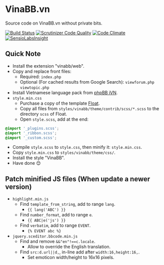 # VinaBB.vn
Source code on VinaBB.vn without private bits.

[![Build Status](https://travis-ci.org/VinaBB/VinaBB.vn.svg?branch=master)](https://travis-ci.org/VinaBB/VinaBB.vn)
[![Scrutinizer Code Quality](https://scrutinizer-ci.com/g/VinaBB/VinaBB.vn/badges/quality-score.png?b=master)](https://scrutinizer-ci.com/g/VinaBB/VinaBB.vn/?branch=master)
[![Code Climate](https://codeclimate.com/github/VinaBB/VinaBB.vn/badges/gpa.svg)](https://codeclimate.com/github/VinaBB/VinaBB.vn)
[![SensioLabsInsight](https://insight.sensiolabs.com/projects/791226a3-5228-429d-9f3a-20f9a9404b7b/mini.png)](https://insight.sensiolabs.com/projects/791226a3-5228-429d-9f3a-20f9a9404b7b)

## Quick Note
* Install the extension "vinabb/web".
* Copy and replace front files:
  * Required: `index.php`
  * Optional (For cached results from Google Search):
`viewforum.php` `viewtopic.php`
* Install Vietnamese language pack from [phpBB iVN](https://github.com/VinaBB/phpBB.iVN).
* `style.min.css`
  * Purchase a copy of the template [Float](https://themeforest.net/item/float/17838778).
  * Copy all files from `styles/vinabb/theme/contrib/scss/*.scss` to the directory `scss` of Float.
  * Open `style.scss`, add at the end:
```css
@import '_plugins.scss';
@import '_ribbon.scss';
@import '_custom.scss';
```
  * Compile `style.scss` to `style.css`, then minify it: `style.min.css`.
  * Copy `style.min.css` to `styles/vinabb/theme/css/`.
* Install the style "VinaBB".
* Have done 😊

## Patch minified JS files (When update a newer version)
* `highlight.min.js`
  * Find `template_from_string`, add to range `lang`.
    * `{{ lang('ABC') }}`
  * Find `number_format`, add to range `e`.
    * `{{ ABC|e('js') }}`
  * Find `verbatim`, add to range `EVENT`.
    * `{% EVENT abc %}`
* `jquery.sceditor.bbcode.min.js`
  * Find and remove `&&"en"!==c.locale`.
    * Allow to override the English translation.
  * Find `src:d.url||d,`, in-line add after `width:16,height:16,`.
    * Set emoticon width/height to 16x16 pixels.

